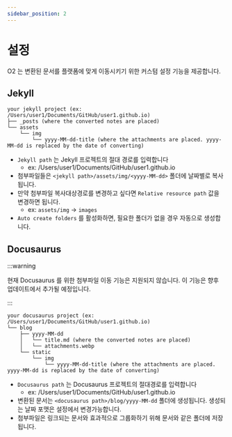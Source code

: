 ```yaml
---
sidebar_position: 2
---
```


# 설정

O2 는 변환된 문서를 플랫폼에 맞게 이동시키기 위한 커스텀 설정 기능을 제공합니다.

## Jekyll

```text
your jekyll project (ex: /Users/user1/Documents/GitHub/user1.github.io)
├── _posts (where the converted notes are placed)
└── assets
    └── img
        └── yyyy-MM-dd-title (where the attachments are placed. yyyy-MM-dd is replaced by the date of converting)
```

- `Jekyll path` 는 Jekyll 프로젝트의 절대 경로를 입력합니다
  - ex: /Users/user1/Documents/GitHub/user1.github.io
- 첨부파일들은 `<jekyll path>/assets/img/<yyyy-MM-dd>` 폴더에 날짜별로 복사됩니다.
- 만약 첨부파일 복사대상경로를 변경하고 싶다면 `Relative resource path` 값을 변경하면 됩니다.
  - ex: `assets/img` -> `images`
- `Auto create folders` 를 활성화하면, 필요한 폴더가 없을 경우 자동으로 생성합니다.

## Docusaurus

:::warning

현재 Docusaurus 를 위한 첨부파일 이동 기능은 지원되지 않습니다. 이 기능은 향후 업데이트에서 추가될 예정입니다.

:::

```text
your docusaurus project (ex: /Users/user1/Documents/GitHub/user1.github.io)
└── blog
    ├── yyyy-MM-dd
    │   └── title.md (where the converted notes are placed)
    │   └── attachments.webp
    └── static
        └── img
            └── yyyy-MM-dd-title (where the attachments are placed. yyyy-MM-dd is replaced by the date of converting)
```

- `Docusaurus path` 는 Docusaurus 프로젝트의 절대경로를 입력합니다
  - ex: /Users/user1/Documents/GitHub/user1.github.io
- 변환된 문서는 `<docusaurus path>/blog/yyyy-MM-dd` 폴더에 생성됩니다. 생성되는 날짜 포맷은 설정에서 변경가능합니다.
- 첨부파일은 링크되는 문서와 효과적으로 그룹화하기 위해 문서와 같은 폴더에 저장됩니다.
